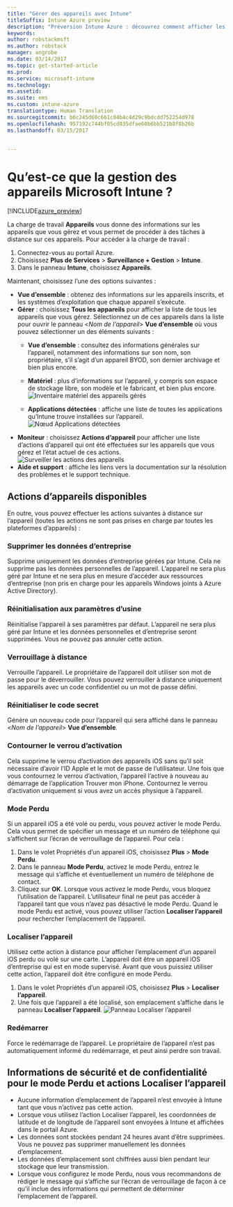 ```yaml
---
title: "Gérer des appareils avec Intune"
titleSuffix: Intune Azure preview
description: "Préversion Intune Azure : découvrez comment afficher les appareils que vous gérez avec Intune et effectuer diverses opérations dessus."
keywords: 
author: robstackmsft
ms.author: robstack
manager: angrobe
ms.date: 03/14/2017
ms.topic: get-started-article
ms.prod: 
ms.service: microsoft-intune
ms.technology: 
ms.assetid: 
ms.suite: ems
ms.custom: intune-azure
translationtype: Human Translation
ms.sourcegitcommit: b6c245d60c661c04b4c4d29c9bdcdd752254d978
ms.openlocfilehash: 957192c744bf05cd835dfae60b6bb521b8f8b26b
ms.lasthandoff: 03/15/2017


---
```


# <a name="what-is-microsoft-intune-device-management"></a>Qu’est-ce que la gestion des appareils Microsoft Intune ? 


[!INCLUDE[azure_preview](../includes/azure_preview.md)]

La charge de travail **Appareils** vous donne des informations sur les appareils que vous gérez et vous permet de procéder à des tâches à distance sur ces appareils. Pour accéder à la charge de travail :

1. Connectez-vous au portail Azure.
2. Choisissez **Plus de Services** > **Surveillance + Gestion** > **Intune**.
3. Dans le panneau **Intune**, choisissez **Appareils**.

Maintenant, choisissez l’une des options suivantes :

- **Vue d’ensemble** : obtenez des informations sur les appareils inscrits, et les systèmes d’exploitation que chaque appareil s’exécute.
- **Gérer** : choisissez **Tous les appareils** pour afficher la liste de tous les appareils que vous gérez.
    Sélectionnez un de ces appareils dans la liste pour ouvrir le panneau <*Nom de l’appareil*> **Vue d’ensemble** où vous pouvez sélectionner un des éléments suivants :
    - **Vue d’ensemble** : consultez des informations générales sur l’appareil, notamment des informations sur son nom, son propriétaire, s’il s’agit d’un appareil BYOD, son dernier archivage et bien plus encore. 
                
    - **Matériel** : plus d’informations sur l’appareil, y compris son espace de stockage libre, son modèle et le fabricant, et bien plus encore.
    ![Inventaire matériel des appareils gérés](./media/hardware-inventory.png)
    - **Applications détectées** : affiche une liste de toutes les applications qu’Intune trouve installées sur l’appareil.
    ![Nœud Applications détectées](./media/detected-applications.png)
- **Moniteur** : choisissez **Actions d’appareil** pour afficher une liste d’actions d’appareil qui ont été effectuées sur les appareils que vous gérez et l’état actuel de ces actions.
![Surveiller les actions des appareils](./media/monitor-device-actions.png)
- **Aide et support** : affiche les liens vers la documentation sur la résolution des problèmes et le support technique.

## <a name="available-device-actions"></a>Actions d’appareils disponibles

En outre, vous pouvez effectuer les actions suivantes à distance sur l’appareil (toutes les actions ne sont pas prises en charge par toutes les plateformes d’appareils) :

### <a name="remove-company-data"></a>**Supprimer les données d’entreprise**
Supprime uniquement les données d’entreprise gérées par Intune. Cela ne supprime pas les données personnelles de l’appareil. L’appareil ne sera plus géré par Intune et ne sera plus en mesure d’accéder aux ressources d’entreprise (non pris en charge pour les appareils Windows joints à Azure Active Directory).

### <a name="factory-reset"></a>**Réinitialisation aux paramètres d’usine**
Réinitialise l’appareil à ses paramètres par défaut. L’appareil ne sera plus géré par Intune et les données personnelles et d’entreprise seront supprimées. Vous ne pouvez pas annuler cette action.

### <a name="remote-lock"></a>**Verrouillage à distance**
Verrouille l’appareil. Le propriétaire de l’appareil doit utiliser son mot de passe pour le déverrouiller. Vous pouvez verrouiller à distance uniquement les appareils avec un code confidentiel ou un mot de passe défini.

### <a name="reset-passcode"></a>**Réinitialiser le code secret**
Génère un nouveau code pour l’appareil qui sera affiché dans le panneau <*Nom de l’appareil*> **Vue d’ensemble**.

### <a name="bypass-activation-lock"></a>**Contourner le verrou d’activation**
Cela supprime le verrou d’activation des appareils iOS sans qu’il soit nécessaire d’avoir l’ID Apple et le mot de passe de l’utilisateur. Une fois que vous contournez le verrou d’activation, l’appareil l’active à nouveau au démarrage de l’application Trouver mon iPhone. Contournez le verrou d’activation uniquement si vous avez un accès physique à l’appareil.

### <a name="lost-mode"></a>**Mode Perdu**
Si un appareil iOS a été volé ou perdu, vous pouvez activer le mode Perdu. Cela vous permet de spécifier un message et un numéro de téléphone qui s’affichent sur l’écran de verrouillage de l’appareil. Pour cela :
1.    Dans le volet Propriétés d’un appareil iOS, choisissez **Plus** > **Mode Perdu**.
2.    Dans le panneau **Mode Perdu**, activez le mode Perdu, entrez le message qui s’affiche et éventuellement un numéro de téléphone de contact.
3.    Cliquez sur **OK**.
Lorsque vous activez le mode Perdu, vous bloquez l’utilisation de l’appareil. L’utilisateur final ne peut pas accéder à l’appareil tant que vous n’avez pas désactivé le mode Perdu. Quand le mode Perdu est activé, vous pouvez utiliser l’action **Localiser l’appareil** pour rechercher l’emplacement de l’appareil.

### <a name="locate-device"></a>**Localiser l’appareil**
Utilisez cette action à distance pour afficher l’emplacement d’un appareil iOS perdu ou volé sur une carte. L’appareil doit être un appareil iOS d’entreprise qui est en mode supervisé. Avant que vous puissiez utiliser cette action, l’appareil doit être configuré en mode Perdu.
1.    Dans le volet Propriétés d’un appareil iOS, choisissez **Plus** > **Localiser l’appareil**.
2.    Une fois que l’appareil a été localisé, son emplacement s’affiche dans le panneau **Localiser l’appareil**. 
    ![Panneau Localiser l’appareil](./media/locate-device.png)

### <a name="restart"></a>**Redémarrer**
Force le redémarrage de l’appareil. Le propriétaire de l’appareil n’est pas automatiquement informé du redémarrage, et peut ainsi perdre son travail.


## <a name="security-and-privacy-information-for-the-lost-mode-and-locate-device-actions"></a>Informations de sécurité et de confidentialité pour le mode Perdu et actions Localiser l’appareil
- Aucune information d’emplacement de l’appareil n’est envoyée à Intune tant que vous n’activez pas cette action.
- Lorsque vous utilisez l’action Localiser l’appareil, les coordonnées de latitude et de longitude de l’appareil sont envoyées à Intune et affichées dans le portail Azure.
- Les données sont stockées pendant 24 heures avant d’être supprimées. Vous ne pouvez pas supprimer manuellement les données d’emplacement.
- Les données d’emplacement sont chiffrées aussi bien pendant leur stockage que leur transmission.
- Lorsque vous configurez le mode Perdu, nous vous recommandons de rédiger le message qui s’affiche sur l’écran de verrouillage de façon à ce qu’il inclue des informations qui permettent de déterminer l’emplacement de l’appareil.

